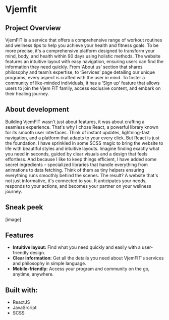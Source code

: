 # Vjemfit

## Project Overview
VjemFIT is a service that offers a comprehensive range of workout routines and wellness tips to help you achieve your health and fitness goals. To be more precise, it's a comprehensive platform designed to transform your mind, body, and health within 90 days using holistic methods. The website features an intuitive layout with easy navigation, ensuring users can find the information they need quickly. From ‘About us’ section that shares philosophy and team’s expertise, to ‘Services’ page detailing our unique programs, every aspect is crafted with the user in mind. To foster a community of like-minded individuals, it has a ‘Sign up’ feature that allows users to join the Vjem FIT family, access exclusive content, and embark on their healing journey.

## About development
Building VjemFIT wasn't just about features, it was about crafting a seamless experience. That's why I chose React, a powerful library known for its smooth user interfaces. Think of instant updates, lightning-fast navigation, and a platform that adapts to your every click.
But React is just the foundation. I have sprinkled in some SCSS magic to bring the website to life with beautiful styles and intuitive layouts. Imagine finding exactly what you need in seconds, guided by clear visuals and a design that feels effortless.
And because I like to keep things efficient, I have added some secret ingredients – specialized libraries that handle everything from animations to data fetching. 
Think of them as tiny helpers ensuring everything runs smoothly behind the scenes.
The result? A website that's not just informative, it's connected to you. It anticipates your needs, responds to your actions, and becomes your partner on your wellness journey.

## Sneak peek
[image]

## Features
* **Intuitive layout:** Find what you need quickly and easily with a user-friendly design.
* **Clear information:** Get all the details you need about VjemFIT's services and philosophy in simple language.
* **Mobile-friendly:** Access your program and community on the go, anytime, anywhere.

## Built with:
* ReactJS
* JavaSrcript
* SCSS

